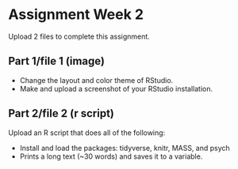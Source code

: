 # Assignment Week 2

Upload 2 files to complete this assignment.

## Part 1/file 1 (image)

- Change the layout and color theme of RStudio. 
- Make and upload a screenshot of your RStudio installation. 

## Part 2/file 2 (r script)

Upload an R script that does all of the following:

- Install and load the packages: tidyverse, knitr, MASS, and psych
- Prints a long text (~30 words) and saves it to a variable.
